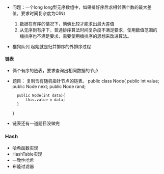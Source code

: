 
- 问题：一个long long型无序数组中，如果排好序后求相邻俩个数的最大差值，要求时间复杂度为O(N）
    1. 数据在有序的情况下，俩俩比较才能求出最大差值
    2. 从无序到有序下，普通排序算法时间复杂度不满足要求，使用数值范围的桶排序也不满足要求，需要使用桶排序的思想来改进算法。

- 猫狗队列
    起始就是归并排序的外排序过程



#### 链表

- 俩个有序的链表，要求查询出相同数据的节点

- 题目：
    复制含有随机指针节点的链表。
    public class Node{
        public int value;
        public Node next;
        public Node rand;

        public Node(int data){
            this.value = data;
        }
    }

- 链表还有一道题目没做完

### Hash
- 哈希函数实现
- HashTable实现
- 一致性哈希
- 布隆过滤器

 